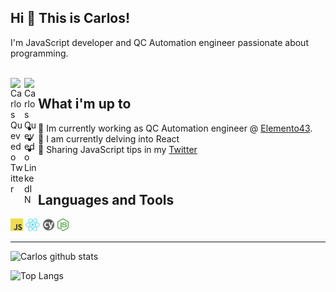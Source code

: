 ## Hi 👋 This is Carlos!
I'm JavaScript developer and QC Automation engineer passionate about programming.

<meta property="og:title" content="Carlos Quevedo's Github Profile" />
<meta property="og:type" content="website" />
<meta property="og:url" content="https://github.com/cquevedod/" />
<meta property="og:image" content="./assets/avatar.png" />


<br/>

<a href="https://twitter.com/_cquevedod">
<img align="left" alt="Carlos Quevedo Twitter" width="22px" src="https://icongr.am/fontawesome/twitter.svg?size=128&color=70c8ff" />
</a>
<a href="https://www.linkedin.com/in/carlos-quevedo15">
<img align="left" alt="Carlos Quevedo LinkedIN" width="22px" src="https://icongr.am/fontawesome/linkedin.svg?size=128&color=70c8ff" />
</a>

## What i'm up to

- 🔭 Im currently working as QC Automation engineer @ [Elemento43](https://elemento43.com/).
- 🌱 I am currently delving into React
- 💬 Sharing JavaScript tips in my [Twitter](https://twitter.com/_cquevedod)

<br />

## Languages and Tools
<code><img height="20" src="./assets/JavaScript-logo.png"></code>
<code><img height="20" src="./assets/react-logo.png"></code>
<code><img height="20" src="./assets/cypress-logo.png"></code>
<code><img height="20" src="./assets/nodejs-logo.png"></code>

---

![Carlos github stats](https://github-readme-stats.vercel.app/api?username=cquevedod&&hide=contribs,prs&show_icons=true&hide_border=true)

![Top Langs](https://github-readme-stats.vercel.app/api/top-langs/?username=cquevedod&layout=compact)
